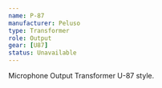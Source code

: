 ```yaml
---
name: P-87
manufacturer: Peluso
type: Transformer
role: Output
gear: [U87]
status: Unavailable
---
```


Microphone Output Transformer U-87 style.
